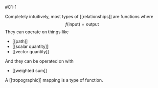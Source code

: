 #C1-1 

Completely intuitively, most types of [[relationships]] are functions where $$f(\text{input}) = \text{output}$$
They can operate on things like
- [[path]]
- [[scalar quantity]]
- [[vector quantity]]

And they can be operated on with
- [[weighted sum]]

A [[tropographic]] mapping is a type of function.
